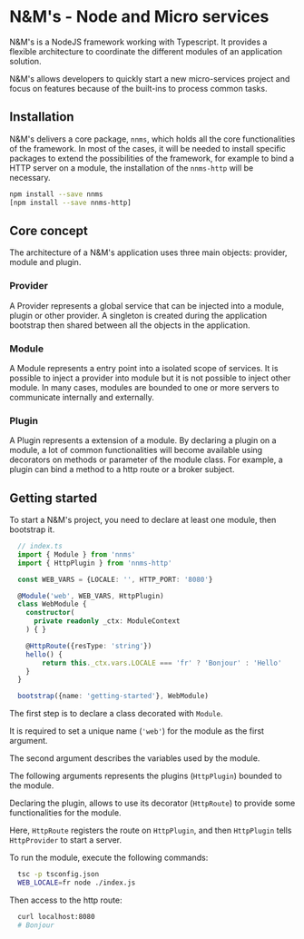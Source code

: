 # N&M's - Node and Micro services

N&M's is a NodeJS framework working with Typescript.
It provides a flexible architecture to coordinate the different modules of an application solution.


N&M's allows developers to quickly start a new micro-services project and focus on features because of the built-ins to process common tasks.

## Installation

N&M's delivers a core package, `nnms`, which holds all the core functionalities of the framework. In most of the cases, it will be needed to install specific packages to extend the possibilities of the framework, for example to bind a HTTP server on a module, the installation of the `nnms-http` will be necessary.

```bash
npm install --save nnms
[npm install --save nnms-http]
```

## Core concept

The architecture of a N&M's application uses three main objects: provider, module and plugin.

### Provider

A Provider represents a global service that can be injected into a module, plugin or other provider. A singleton is created during the application bootstrap then shared between all the objects in the application.

### Module

A Module represents a entry point into a isolated scope of services. It is possible to inject a provider into module but it is not possible to inject other module. In many cases, modules are bounded to one or more servers to communicate internally and externally.

### Plugin

A Plugin represents a extension of a module. By declaring a plugin on a module, a lot of common functionalities will become available using decorators on methods or parameter of the module class. For example, a plugin can bind a method to a http route or a broker subject.

## Getting started

To start a N&M's project, you need to declare at least one module, then bootstrap it.

```typescript
  // index.ts
  import { Module } from 'nnms'
  import { HttpPlugin } from 'nnms-http'

  const WEB_VARS = {LOCALE: '', HTTP_PORT: '8080'}

  @Module('web', WEB_VARS, HttpPlugin)
  class WebModule {
    constructor(
      private readonly _ctx: ModuleContext
    ) { }

    @HttpRoute({resType: 'string'})
    hello() {
        return this._ctx.vars.LOCALE === 'fr' ? 'Bonjour' : 'Hello'
    }
  }

  bootstrap({name: 'getting-started'}, WebModule)

```

The first step is to declare a class decorated with `Module`.


It is required to set a unique name (`'web'`) for the module as the first argument.


The second argument describes the variables used by the module.


The following arguments represents the plugins (`HttpPlugin`) bounded to the module.


Declaring the plugin, allows to use its decorator (`HttpRoute`) to provide some functionalities
for the module.


Here, `HttpRoute` registers the route on `HttpPlugin`, and then `HttpPlugin` tells `HttpProvider`
to start a server.

To run the module, execute the following commands:

```bash
  tsc -p tsconfig.json
  WEB_LOCALE=fr node ./index.js
```

Then access to the http route:

```bash
  curl localhost:8080
  # Bonjour
```
